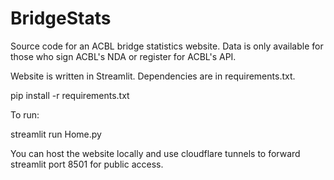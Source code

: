 # BridgeStats

Source code for an ACBL bridge statistics website. Data is only available for those who sign ACBL's NDA or register for ACBL's API.

Website is written in Streamlit. Dependencies are in requirements.txt.

pip install -r requirements.txt

To run:

streamlit run Home.py

You can host the website locally and use cloudflare tunnels to forward streamlit port 8501 for public access.
